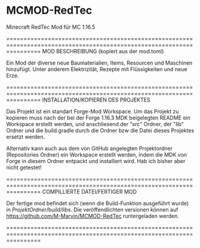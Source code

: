 # MCMOD-RedTec
Minecraft RedTec Mod für MC 1.16.5

======================================================================================================================
MOD BESCHREIBUNG (kopiert aus der mod.toml)

Ein Mod der diverse neue Baumaterialien, Items, Resourcen und Maschinen hinzufügt.
Unter anderem Elektrizität, Rezepte mit Flüssigkeiten und neue Erze.

======================================================================================================================
INSTALLATION/KOPIEREN DES PROJEKTES

Das Projekt ist ein standart Forge-Mod Workspace.
Um das Projekt zu kopieren muss nach der bei der Forge 1.16.3 MDK beigelegten README ein Workspace erstellt werden,
und anschliesend der "src" Ordner, der "lib" Ordner und die build.gradle durch die Ordner bzw die Datei
dieses Projektes ersetzt werden.

Alternativ kann auch aus dem von GitHub angelegten Projektordner (Repositories Ordner) ein Workspace erstellt werden,
indem die MDK von Forge in diesem Ordner entpackt und installiert wird.
Hab ich bisher aber nicht getestet!

======================================================================================================================
COMPILLIERTE DATEI/FERTIGER MOD

Der fertige mod befindet sich (wenn die Build-Funktion ausgeführt wurde) in *ProjektOrdner*/build/libs.
Die veröffendlichten versionen können auf https://github.com/M-Marvin/MCMOD-RedTec runtergeladen werden.

======================================================================================================================
